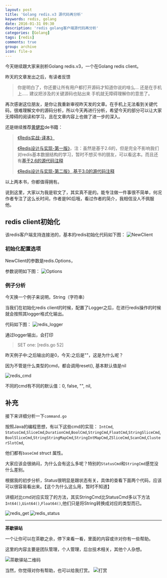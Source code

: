```yaml
---
layout: post
title: 'Golang redis.v3 源代码再分析'
keywords: redis, golang
date: 2016-01-31 09:30
description: 'redis golang客户端源代码再分析'
categories: [Golang]
tags: [redis]
comments: true
group: archive
icon: file-o
---
```


今天继续跟大家来剖析Golang redis.v3，一个在Golang redis client。

昨天的文章发出之后，有读者反馈
>你是明白了，你还要让所有用户都打开源码才知道你说的啥么... 还是在手机上..... 建议把涉及的关键源码也贴出来 手机就无障碍理解你的意思了。

再次感谢这位朋友，是你让我重新审视昨天发的文章。在手机上无法看到关键代码，很难理解文中的源码分析，所以今天再进行分析，希望今天的部分可以让大家无障碍的阅读和学习，且在文章内容上也做了进一步的深入。

<!--more-->

还是继续推荐[黄健宏](http://huangz.me/)de书籍：
>[《Redis实战-译本》](http://redisinaction.com/)
>
>[《Redis设计与实现-第一版》](http://origin.redisbook.com/)，注：虽然是基于2.6的，但是完全不影响我们对redis基本数据结构的学习，暂时不想买书的朋友，可以看这本。而且还有[基于2.6的源代码注释](https://github.com/huangz1990/annotated_redis_source)
>
>[《Redis设计与实现-第二版》](http://redisbook.com/),[基于3.0的源代码注释](https://github.com/huangz1990/redis-3.0-annotated)


以上两本书，你都值得拥有。

说到这里，大家以为我是软文了，其实真不是的。能专注做一件事很不简单，何况作者专注了这么长时间，作者是90后哦，看过作者的简介，我相信没人不佩服他。

## redis client初始化 ##

该redis客户端支持连接池的，基本的redis初始化代码如下图：
![NewClient](http://mmbiz.qpic.cn/mmbiz/2jnWxKdgFb9k6QJiamAcT39l64bJe1N5cy4zj5JPKZmCMib5BWJplUbscXibr7MyLT5Lsle3wfNsYwD8l8mvPia4bQ/640?wx_fmt=png&tp=webp&wxfrom=5&wx_lazy=1)

### 初始化配置选项 ###

NewClient的参数是redis.Options，

参数说明如下图：
![Options](http://mmbiz.qpic.cn/mmbiz/2jnWxKdgFb9k6QJiamAcT39l64bJe1N5cYAFMajAXd0FDolJqciaYJfUrP8f8xvBFl5752SyMwKz5EiaGE82xwQ5A/640?wx_fmt=png&tp=webp&wxfrom=5&wx_lazy=1)

### 例子分析 ###

今天换一个例子来说明，String（字符串）

当我们在初始化redis client的时候，配置了Logger之后，在进行redis操作的时候就会按照其logger格式化输出。

代码如下图：
![redis_logger](http://mmbiz.qpic.cn/mmbiz/2jnWxKdgFb9k6QJiamAcT39l64bJe1N5csmSzz1U2cxcv1cxorCTtib9GTDEHDusElELAyyicfEt8pBATN7zk0vIg/640?wx_fmt=png&tp=webp&wxfrom=5&wx_lazy=1)

通过logger输出，会打印

>SET one:  [redis.go 52]

昨天例子中:之后输出的是0，今天:之后是""，这是为什么呢？

因为不管是什么类型的cmd，都会调用reset(), 基本默认值是nil

![redis_cmd](http://mmbiz.qpic.cn/mmbiz/2jnWxKdgFb9k6QJiamAcT39l64bJe1N5cJiaqDIj05agTlGBw5yFriccKeI2WUCEtmiay3b8Z7XQ8UCrzYukZJ9vJQ/640?wx_fmt=png&tp=webp&wxfrom=5&wx_lazy=1)

不同的cmd有不同的默认值：0, false, "", nil,

## 补充 ##
接下来详细分析一下`command.go`

按照Java的编程思想，有以下这些cmd的实现：
`IntCmd`, `StatusCmd`,`SliceCmd`,`DurationCmd`,`BoolCmd`,`StringCmd`,`FloatCmd`,`StringSliceCmd`,`BoolSliceCmd`,`StringStringMapCmd`,`StringIntMapCmd`,`ZSliceCmd`,`ScanCmd`,`ClusterSlotCmd`,

他们都有`baseCmd` struct 属性。

大家应该会很纳闷，为什么会有这么多呢？特别的`StatusCmd`和`StringCmd`感觉没什么差别。

根据我的初步分析，Status很明显是跟状态有关，具体的查看下面两个代码，应该可以很容易看出来。【这个为什么这么用，暂时不知道】

详细对比cmd对应实现了的方法，其实StringCmd比StatusCmd多以下方法`Int64()`,`Uint64()`,`Float64()`,他们只是将String转换成对应的类型而已。

![redis_get](http://mmbiz.qpic.cn/mmbiz/2jnWxKdgFb9k6QJiamAcT39l64bJe1N5cbs2yswUtMLoiaNmkibrVY7ThHiaJSKF0ibGCezyt3LFWr0qsLl2fXbWdOQ/640?wx_fmt=png&tp=webp&wxfrom=5&wx_lazy=1)
![redis_status](http://mmbiz.qpic.cn/mmbiz/2jnWxKdgFb9k6QJiamAcT39l64bJe1N5cKuRswaHfFr8r02BCDnRJzhtI5bfZsYFUHyibTk07qIxicd4C5mjCEHvg/640?wx_fmt=png&tp=webp&wxfrom=5&wx_lazy=1)

----

**茶歇驿站**

一个让你可以在茶歇之余，停下来看一看，里面的内容或许对你有一些帮助。

这里的内容主要是团队管理，个人管理，后台技术相关，其他个人杂想。

![茶歇驿站二维码](http://oqos7hrvp.bkt.clouddn.com/blog/tech_tea.jpg)

当然，你觉得对你有帮助，也可以给我打赏。
![打赏](http://oqos7hrvp.bkt.clouddn.com/blog/wxpay.png)